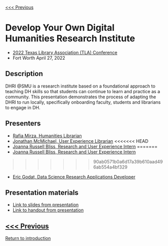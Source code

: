 [<<< Previous](2021.md) 

# Develop Your Own Digital Humanities Research Institute
- [2022 Texas Library Association (TLA) Conference](https://txla.org/wp-content/uploads/2022/04/TLA2022-FinalProgramUpdate_April.pdf)
- Fort Worth April 27, 2022

## Description
DHRI @SMU is a research institute based on a foundational approach to teaching DH skills so that students can continue to learn and practice as a community.  This presentation demonstrates the process of adapting the DHRI to run locally, specifically onboarding faculty, students and librarians to engage in DH.

##  Presenters
* [Rafia Mirza, Humanities Librarian](http://guides.smu.edu/prf.php?account_id=142826)
* [Jonathan McMichael, User Experience Librarian](http://guides.smu.edu/prf.php?account_id=104877)
<<<<<<< HEAD
* [Joanna Russell Bliss, Research and User Experience Intern]((https://guides.smu.edu/prf.php?account_id=216831))
=======
* [Joanna Russell Bliss, Research and User Experience Intern](https://guides.smu.edu/prf.php?account_id=216831)
>>>>>>> 90ab0571b0a6d17a39b610aad496ab554a4bf329
* [Eric Godat, Data Science Research Applications Developer](https://www.smu.edu/OIT/research)

## Presentation materials 
* [Link to slides from presentation](https://github.com/SouthernMethodistUniversity/previous/tree/master/sections/TLA2022.pdf)
* [Link to handout from presentation](https://github.com/SouthernMethodistUniversity/previous/tree/master/sections/dnri_prep.pdf)


[<<< Previous](2021.md)
-----
[Return to introduction](https://github.com/SouthernMethodistUniversity/previous)


